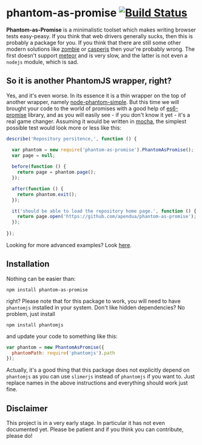 # phantom-as-promise [![Build Status](https://travis-ci.org/apendua/phantom-as-promise.svg?branch=master)](https://travis-ci.org/apendua/phantom-as-promise)

**Phantom-as-Promise** is a minimalistic toolset which makes writing browser tests easy-peasy.
If you think that web drivers generally sucks, then this is probably a package for you.
If you think that there are still some other modern solutions like [zombie](http://zombie.labnotes.org/)
or [casperjs](http://casperjs.org/) then your're probably wrong. The first doesn't support
[meteor](https://www.meteor.com/) and is very slow, and the latter is not even a `nodejs` module, which is sad.

## So it is another PhantomJS wrapper, right?

Yes, and it's even worse. In its essence it is a thin wrapper on the top of another wrapper,
namely [node-phantom-simple](https://github.com/baudehlo/node-phantom-simple).
But this time we will brought your code to the world of promises with
a good help of [es6-promise](https://github.com/jakearchibald/es6-promise) library,
and as you will easily see - if you don't know it yet - it's a real game changer.
Assuming it would be written in [mocha](http://visionmedia.github.io/mocha/), the simplest
possible test would look more or less like this:

```javascript
describe('Repository persitence,', function () {

  var phantom = new require('phantom-as-promise').PhantomAsPromise();
  var page = null;
  
  before(function () {
    return page = phantom.page();
  });

  after(function () {
    return phantom.exit();
  });

  it('should be able to load the repository home page.', function () {
    return page.open('https://github.com/apendua/phantom-as-promise');
  });
  
});
```
Looking for more advanced examples? Look [here](https://github.com/apendua/phantom-as-promise/blob/master/tests/page.js).

## Installation

Nothing can be easier than:
```
npm install phantom-as-promise
```
right? Please note that for this package to work, you will need to have `phantomjs`
installed in your system. Don't like hidden dependencies? No problem, just install
```
npm install phantomjs
```
and update your code to something like this:
```javascript
var phantom = new PhantomAsPromise({
  phantomPath: require('phantomjs').path
});
```
Actually, it's a good thing that this package does not explicitly depend on `phantomjs`
as you can use `slimerjs` instead of `phantomjs` if you want to. Just replace names
in the above instructions and everything should work just fine.

## Disclaimer

This project is in a very early stage. In particular it has not even documented yet.
Please be patient and if you think you can contribute, please do!
